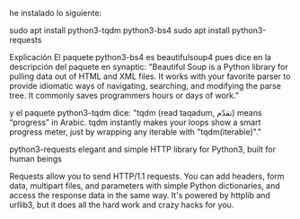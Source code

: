 

he instalado lo siguiente:

sudo apt install python3-tqdm python3-bs4 sudo apt install python3-requests

Explicación
El paquete python3-bs4 es beautifulsoup4 pues dice en la descripción del paquete en synaptic: "Beautiful Soup is a Python library for pulling data out of HTML and XML files. It works with your favorite parser to provide idiomatic ways of navigating, searching, and modifying the parse tree. It commonly saves programmers hours or days of work."

y el paquete python3-tqdm dice: "tqdm (read taqadum, تقدّم) means “progress” in Arabic.  tqdm instantly makes
your loops show a smart progress meter, just by wrapping any iterable with
"tqdm(iterable)"."

python3-requests
elegant and simple HTTP library for Python3, built for human beings
  
Requests allow you to send HTTP/1.1 requests. You can add headers, form data,
multipart files, and parameters with simple Python dictionaries, and access
the response data in the same way. It's powered by httplib and urllib3, but
it does all the hard work and crazy hacks for you.
